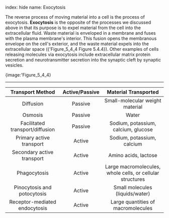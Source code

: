 index: hide
name: Exocytosis

The reverse process of moving material into a cell is the process of exocytosis.  **Exocytosis** is the opposite of the processes we discussed above in that its purpose is to expel material from the cell into the extracellular fluid. Waste material is enveloped in a membrane and fuses with the plasma membrane's interior. This fusion opens the membranous envelope on the cell's exterior, and the waste material expels into the extracellular space ({'Figure_5_4_4 Figure 5.4.4}). Other examples of cells releasing molecules via exocytosis include extracellular matrix protein secretion and neurotransmitter secretion into the synaptic cleft by synaptic vesicles.


{image:'Figure_5_4_4}
        


****

| Transport Method | Active/Passive | Material Transported |
|:-:|:-:|:-:|
| Diffusion | Passive | Small-molecular weight material |
| Osmosis | Passive | Water |
| Facilitated transport/diffusion | Passive | Sodium, potassium, calcium, glucose |
| Primary active transport | Active | Sodium, potassium, calcium |
| Secondary active transport | Active | Amino acids, lactose |
| Phagocytosis | Active | Large macromolecules, whole cells, or cellular structures |
| Pinocytosis and potocytosis | Active | Small molecules (liquids/water) |
| Receptor-mediated endocytosis | Active | Large quantities of macromolecules |
    
